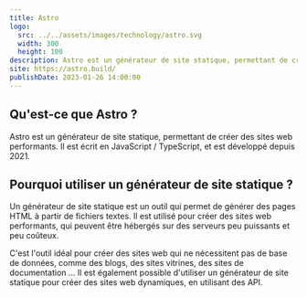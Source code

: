 ```yaml
---
title: Astro
logo:
  src: ../../assets/images/technology/astro.svg
  width: 300
  height: 100
description: Astro est un générateur de site statique, permettant de créer des sites web performants.
site: https://astro.build/
publishDate: 2023-01-26 14:00:00
---
```


## Qu'est-ce que Astro ?

Astro est un générateur de site statique, permettant de créer des sites web performants. Il est écrit en JavaScript / TypeScript, et est développé depuis 2021.

## Pourquoi utiliser un générateur de site statique ?

Un générateur de site statique est un outil qui permet de générer des pages HTML à partir de fichiers textes. Il est utilisé pour créer des sites web performants, qui peuvent être hébergés sur des serveurs peu puissants et peu coûteux.

C'est l'outil idéal pour créer des sites web qui ne nécessitent pas de base de données, comme des blogs, des sites vitrines, des sites de documentation ... Il est également possible d'utiliser un générateur de site statique pour créer des sites web dynamiques, en utilisant des API.
